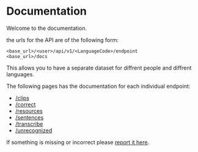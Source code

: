 # Documentation


Welcome to the documentation.

the urls for the API are of the following form:

    <base_url>/<user>/api/v1/<LanguageCode>/endpoint
    <base_url>/docs
    
This allows you to have a separate dataset for diffrent people and 
diffrent languages.

The following pages has the documentation for each individual endpoint:

- [/clips](/docs/clips)
- [/correct](/docs/correct)
- [/resources](/docs/resources)
- [/sentences](/docs/sentences)
- [/transcribe](/docs/transcribe)
- [/unrecognized](/docs/unrecognized)

If something is missing or incorrect please [report it here](https://github.com/mhameed/python_deepspeech_backend).
